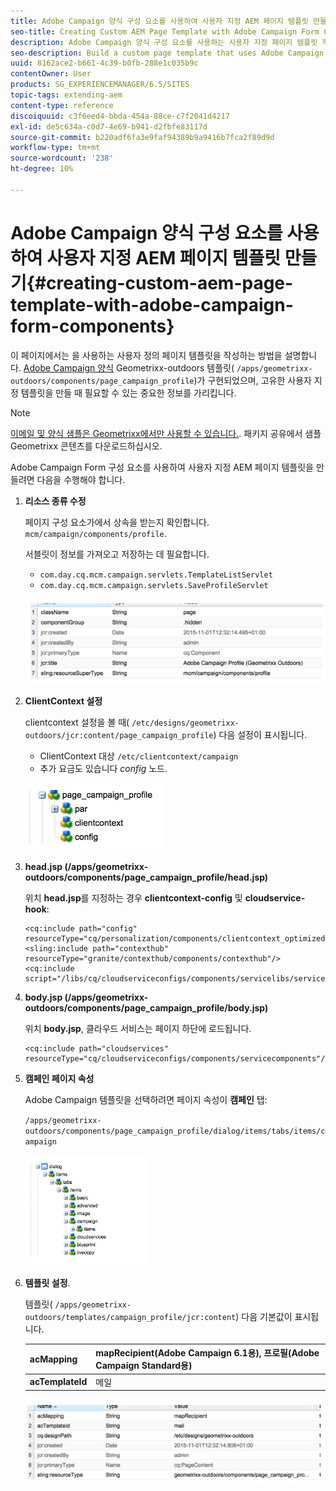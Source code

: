 ```yaml
---
title: Adobe Campaign 양식 구성 요소를 사용하여 사용자 지정 AEM 페이지 템플릿 만들기
seo-title: Creating Custom AEM Page Template with Adobe Campaign Form Components
description: Adobe Campaign 양식 구성 요소를 사용하는 사용자 지정 페이지 템플릿 작성
seo-description: Build a custom page template that uses Adobe Campaign Form components
uuid: 8162ace2-b661-4c39-b0fb-288e1c035b9c
contentOwner: User
products: SG_EXPERIENCEMANAGER/6.5/SITES
topic-tags: extending-aem
content-type: reference
discoiquuid: c3f6eed4-bbda-454a-88ce-c7f2041d4217
exl-id: de5c634a-c0d7-4e69-b941-d2fbfe83117d
source-git-commit: b220adf6fa3e9faf94389b9a9416b7fca2f89d9d
workflow-type: tm+mt
source-wordcount: '238'
ht-degree: 10%

---
```


# Adobe Campaign 양식 구성 요소를 사용하여 사용자 지정 AEM 페이지 템플릿 만들기{#creating-custom-aem-page-template-with-adobe-campaign-form-components}

이 페이지에서는 을 사용하는 사용자 정의 페이지 템플릿을 작성하는 방법을 설명합니다. [Adobe Campaign 양식](/help/sites-authoring/adobe-campaign-components.md) Geometrixx-outdoors 템플릿( `/apps/geometrixx-outdoors/components/page_campaign_profile`)가 구현되었으며, 고유한 사용자 지정 템플릿을 만들 때 필요할 수 있는 중요한 정보를 가리킵니다.

>[!NOTE]
>
>[이메일 및 양식 샘플은 Geometrixx에서만 사용할 수 있습니다.](/help/sites-developing/we-retail.md). 패키지 공유에서 샘플 Geometrixx 콘텐츠를 다운로드하십시오.

Adobe Campaign Form 구성 요소를 사용하여 사용자 지정 AEM 페이지 템플릿을 만들려면 다음을 수행해야 합니다.

1. **리소스 종류 수정**

   페이지 구성 요소가에서 상속을 받는지 확인합니다. `mcm/campaign/components/profile`.

   서블릿이 정보를 가져오고 저장하는 데 필요합니다.

   * `com.day.cq.mcm.campaign.servlets.TemplateListServlet`
   * `com.day.cq.mcm.campaign.servlets.SaveProfileServlet`

   ![chlimage_1-201](assets/chlimage_1-201.png)

1. **ClientContext 설정**

   clientcontext 설정을 볼 때( `/etc/designs/geometrixx-outdoors/jcr:content/page_campaign_profile`) 다음 설정이 표시됩니다.

   * ClientContext 대상 `/etc/clientcontext/campaign`
   * 추가 요금도 있습니다 *config* 노드.

   ![chlimage_1-202](assets/chlimage_1-202.png)

1. **head.jsp (/apps/geometrixx-outdoors/components/page_campaign_profile/head.jsp)**

   위치 **head.jsp**&#x200B;를 지정하는 경우 **clientcontext-config** 및 **cloudservice-hook**:

   ```
   <cq:include path="config" resourceType="cq/personalization/components/clientcontext_optimized/config"/>
   <sling:include path="contexthub" resourceType="granite/contexthub/components/contexthub"/>
   <cq:include script="/libs/cq/cloudserviceconfigs/components/servicelibs/servicelibs.jsp"/>
   ```

1. **body.jsp (/apps/geometrixx-outdoors/components/page_campaign_profile/body.jsp)**

   위치 **body.jsp**, 클라우드 서비스는 페이지 하단에 로드됩니다.

   ```
   <cq:include path="cloudservices" resourceType="cq/cloudserviceconfigs/components/servicecomponents"/>
   ```

1. **캠페인 페이지 속성**

   Adobe Campaign 템플릿을 선택하려면 페이지 속성이 **캠페인** 탭:

   `/apps/geometrixx-outdoors/components/page_campaign_profile/dialog/items/tabs/items/campaign`

   ![chlimage_1-203](assets/chlimage_1-203.png)

1. **템플릿 설정**.

   템플릿( `/apps/geometrixx-outdoors/templates/campaign_profile/jcr:content`) 다음 기본값이 표시됩니다.

   | **acMapping** | mapRecipient(Adobe Campaign 6.1용), 프로필(Adobe Campaign Standard용) |
   |---|---|
   | **acTemplateId** | 메일 |

   ![chlimage_1-204](assets/chlimage_1-204.png)
